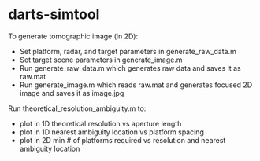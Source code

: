 # darts-simtool

To generate tomographic image (in 2D):
- Set platform, radar, and target parameters in generate_raw_data.m
- Set target scene parameters in generate_image.m
- Run generate_raw_data.m which generates raw data and saves it as raw.mat
- Run generate_image.m which reads raw.mat and generates focused 2D image and saves it as image.jpg

Run theoretical_resolution_ambiguity.m to:
- plot in 1D theoretical resolution vs aperture length
- plot in 1D nearest ambiguity location vs platform spacing
- plot in 2D min # of platforms required vs resolution and nearest ambiguity location